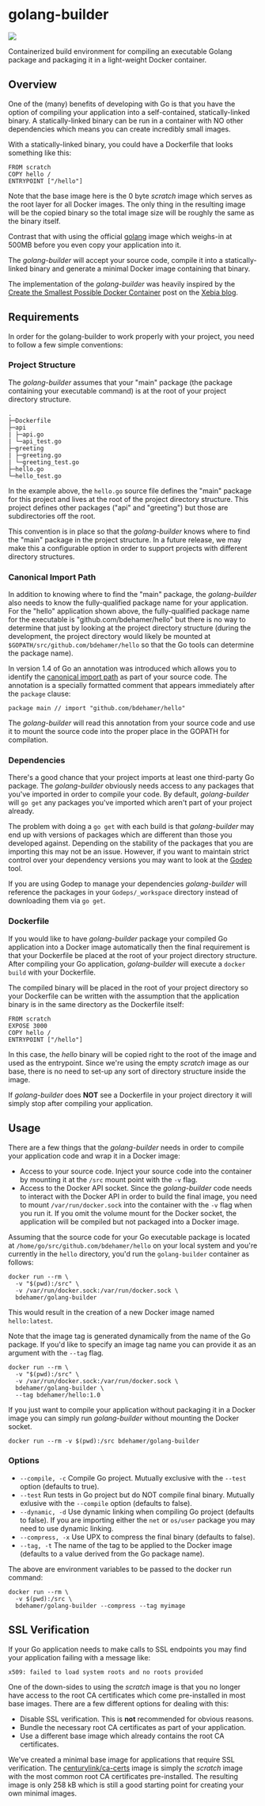 # golang-builder
[![](https://badge.imagelayers.io/bdehamer/golang-builder.svg)](https://imagelayers.io/?images=bdehamer/golang-builder:latest 'Get your own badge on imagelayers.io')

Containerized build environment for compiling an executable Golang package and packaging 
it in a light-weight Docker container.

## Overview
One of the (many) benefits of developing with Go is that you have the option of compiling your application into a self-contained, statically-linked binary. A statically-linked binary can be run in a container with NO other dependencies which means you can create incredibly small images.

With a statically-linked binary, you could have a Dockerfile that looks something like this:

    FROM scratch
    COPY hello /
    ENTRYPOINT ["/hello"]

Note that the base image here is the 0 byte *scratch* image which serves as the root layer for
all Docker images. The only thing in the resulting image will be the copied binary so the total
image size will be roughly the same as the binary itself.

Contrast that with using the official [golang](https://registry.hub.docker.com/u/library/golang/)
image which weighs-in at 500MB before you even copy your application into it.

The *golang-builder* will accept your source code, compile it into a statically-linked binary
and generate a minimal Docker image containing that binary.

The implementation of the *golang-builder* was heavily inspired by the [Create the Smallest Possible Docker Container](http://blog.xebia.com/2014/07/04/create-the-smallest-possible-docker-container/) post on the [Xebia blog](http://blog.xebia.com).

## Requirements
In order for the golang-builder to work properly with your project, you need to follow a few simple conventions:

### Project Structure
The *golang-builder* assumes that your "main" package (the package containing your executable command) is at the root of your project directory structure.

    .
    ├─Dockerfile
    ├─api
    | ├─api.go
    | └─api_test.go
    ├─greeting
    | ├─greeting.go
    | └─greeting_test.go
    ├─hello.go
    └─hello_test.go
   
In the example above, the `hello.go` source file defines the "main" package for this project and lives at the root of the project directory structure. This project defines other packages ("api" and "greeting") but those are subdirectories off the root.

This convention is in place so that the *golang-builder* knows where to find the "main" package in the project structure. In a future release, we may make this a configurable option in order to support projects with different directory structures.

### Canonical Import Path
In addition to knowing where to find the "main" package, the *golang-builder* also needs to know the fully-qualified package name for your application. For the "hello" application shown above, the fully-qualified package name for the executable is "github.com/bdehamer/hello" but there is no way to determine that just by looking at the project directory structure (during the development, the project directory would likely be mounted at `$GOPATH/src/github.com/bdehamer/hello` so that the Go tools can determine the package name).

In version 1.4 of Go an annotation was introduced which allows you to identify the [canonical import path](https://golang.org/doc/go1.4#canonicalimports) as part of your source code. The annotation is a specially formatted comment that appears immediately after the `package` clause:

    package main // import "github.com/bdehamer/hello"

The *golang-builder* will read this annotation from your source code and use it to mount the source code into the proper place in the GOPATH for compilation.

### Dependencies
There's a good chance that your project imports at least one third-party Go package. The *golang-builder* obviously needs access to any packages that you've imported in order to compile your code. By default, *golang-builder* will `go get` any packages you've imported which aren't part of your project already.

The problem with doing a `go get` with each build is that *golang-builder* may end up with versions of packages which are different than those you developed against. Depending on the stability of the packages that you are importing this may not be an issue. However, if you want to maintain strict control over your dependency versions you may want to look at the [Godep](https://github.com/tools/godep#readme) tool.

If you are using Godep to manage your dependencies *golang-builder* will reference the packages in your `Godeps/_workspace` directory instead of downloading them via `go get`.

### Dockerfile
If you would like to have *golang-builder* package your compiled Go application into a Docker image automatically then the final requirement is that your Dockerfile be placed at the root of your project directory structure. After compiling your Go application, *golang-builder* will execute a `docker build` with your Dockerfile.

The compiled binary will be placed in the root of your project directory so your Dockerfile can be written with the assumption that the application binary is in the same directory as the Dockerfile itself:

    FROM scratch
    EXPOSE 3000
    COPY hello /
    ENTRYPOINT ["/hello"]

In this case, the *hello* binary will be copied right to the root of the image and used as the entrypoint. Since we're using the empty *scratch* image as our base, there is no need to set-up any sort of directory structure inside the image.

If *golang-builder* does **NOT** see a Dockerfile in your project directory it will simply stop after compiling your application.

## Usage

There are a few things that the *golang-builder* needs in order to compile your
application code and wrap it in a Docker image:

* Access to your source code. Inject your source code into the container by mounting it at the `/src` mount point with the `-v` flag.
* Access to the Docker API socket. Since the *golang-builder* code needs to interact with the Docker API in order to build the final image, you need to mount `/var/run/docker.sock` into the container with the `-v` flag when you run it. If you omit the volume mount for the Docker socket, the application will be compiled but not packaged into a Docker image.

Assuming that the source code for your Go executable package is located at 
`/home/go/src/github.com/bdehamer/hello` on your local system and you're currently in the `hello` directory, you'd run the `golang-builder` container as follows:

    docker run --rm \
      -v "$(pwd):/src" \
      -v /var/run/docker.sock:/var/run/docker.sock \
      bdehamer/golang-builder

This would result in the creation of a new Docker image named `hello:latest`.

Note that the image tag is generated dynamically from the name of the Go package. If you'd like to specify an image tag name you can provide it as an argument with the `--tag` flag.

    docker run --rm \
      -v "$(pwd):/src" \
      -v /var/run/docker.sock:/var/run/docker.sock \
      bdehamer/golang-builder \
      --tag bdehamer/hello:1.0

If you just want to compile your application without packaging it in a Docker image you can simply run *golang-builder* without mounting the Docker socket.

    docker run --rm -v $(pwd):/src bdehamer/golang-builder

### Options

* `--compile, -c` Compile Go project. Mutually exclusive with the `--test` option (defaults to true).
* `--test` Run tests in Go project but do NOT compile final binary. Mutually exlusive with the `--compile` option (defaults to false).
* `--dynamic, -d` Use dynamic linking when compiling Go project (defaults to false). If you are importing either the `net` or `os/user` package you may need to use dynamic linking.
* `--compress, -x` Use UPX to compress the final binary (defaults to false).
* `--tag, -t` The name of the tag to be applied to the Docker image (defaults to a value derived from the Go package name).

The above are environment variables to be passed to the docker run command:

    docker run --rm \
      -v $(pwd):/src \
      bdehamer/golang-builder --compress --tag myimage

## SSL Verification

If your Go application needs to make calls to SSL endpoints you may find your application failing with a message like:

    x509: failed to load system roots and no roots provided
    
One of the down-sides to using the *scratch* image is that you no longer have access to the root CA certificates which come pre-installed in most base images. There are a few different options for dealing with this:

* Disable SSL verification. This is **not** recommended for obvious reasons.
* Bundle the necessary root CA certificates as part of your application.
* Use a different base image which already contains the root CA certificates.

We've created a minimal base image for applications that require SSL verification. The [centurylink/ca-certs](https://registry.hub.docker.com/u/centurylink/ca-certs/) image is simply the *scratch* image with the most common root CA certificates pre-installed. The resulting image is only 258 kB which is still a good starting point for creating your own minimal images.
